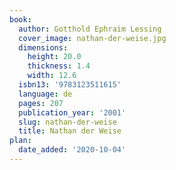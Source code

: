 ```yaml
---
book:
  author: Gotthold Ephraim Lessing
  cover_image: nathan-der-weise.jpg
  dimensions:
    height: 20.0
    thickness: 1.4
    width: 12.6
  isbn13: '9783123511615'
  language: de
  pages: 207
  publication_year: '2001'
  slug: nathan-der-weise
  title: Nathan der Weise
plan:
  date_added: '2020-10-04'
---
```

